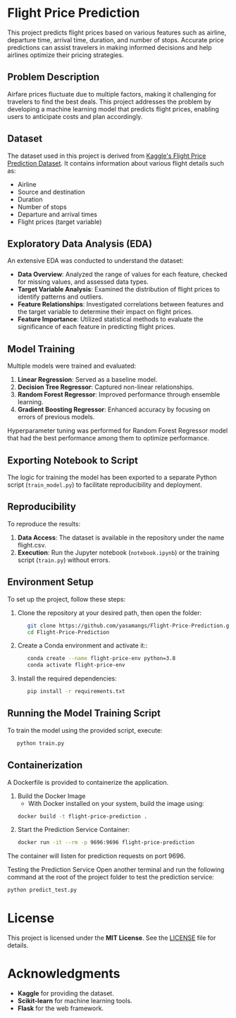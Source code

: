 # Flight Price Prediction

This project predicts flight prices based on various features such as airline, departure time, arrival time, duration, and number of stops. Accurate price predictions can assist travelers in making informed decisions and help airlines optimize their pricing strategies.

## Problem Description

Airfare prices fluctuate due to multiple factors, making it challenging for travelers to find the best deals. This project addresses the problem by developing a machine learning model that predicts flight prices, enabling users to anticipate costs and plan accordingly.

## Dataset

The dataset used in this project is derived from [Kaggle's Flight Price Prediction Dataset](https://www.kaggle.com/code/azizashfak/flight-price-prediction-accuracy-98-61). It contains information about various flight details such as:

- Airline
- Source and destination
- Duration
- Number of stops
- Departure and arrival times
- Flight prices (target variable)

## Exploratory Data Analysis (EDA)

An extensive EDA was conducted to understand the dataset:

- **Data Overview**: Analyzed the range of values for each feature, checked for missing values, and assessed data types.
- **Target Variable Analysis**: Examined the distribution of flight prices to identify patterns and outliers.
- **Feature Relationships**: Investigated correlations between features and the target variable to determine their impact on flight prices.
- **Feature Importance**: Utilized statistical methods to evaluate the significance of each feature in predicting flight prices.

## Model Training

Multiple models were trained and evaluated:

1. **Linear Regression**: Served as a baseline model.
2. **Decision Tree Regressor**: Captured non-linear relationships.
3. **Random Forest Regressor**: Improved performance through ensemble learning.
4. **Gradient Boosting Regressor**: Enhanced accuracy by focusing on errors of previous models.

Hyperparameter tuning was performed for Random Forest Regressor model that had the best performance among them to optimize performance.

## Exporting Notebook to Script

The logic for training the model has been exported to a separate Python script (`train_model.py`) to facilitate reproducibility and deployment.

## Reproducibility

To reproduce the results:

1. **Data Access**: The dataset is available in the repository under the name flight.csv.
2. **Execution**: Run the Jupyter notebook (`notebook.ipynb`) or the training script (`train.py`) without errors.

## Environment Setup

To set up the project, follow these steps:

1. Clone the repository at your desired path, then open the folder:
   ```bash
      git clone https://github.com/yasamangs/Flight-Price-Prediction.git
      cd Flight-Price-Prediction
   ```
2. Create a Conda environment and activate it::
   ```bash
      conda create --name flight-price-env python=3.8
      conda activate flight-price-env
   ```
3. Install the required dependencies:
   ```bash
      pip install -r requirements.txt
   ```

## Running the Model Training Script
To train the model using the provided script, execute:
   ```bash
      python train.py
   ```

## Containerization

A Dockerfile is provided to containerize the application.

1. Build the Docker Image
   - With Docker installed on your system, build the image using:
   ```bash
   docker build -t flight-price-prediction .
   ```
2. Start the Prediction Service Container: 
   ```bash
   docker run -it --rm -p 9696:9696 flight-price-prediction
   ```
The container will listen for prediction requests on port 9696.

Testing the Prediction Service
Open another terminal and run the following command at the root of the project folder to test the prediction service:
   ```bash
   python predict_test.py
   ```

# License
This project is licensed under the **MIT License**. See the [LICENSE](LICENSE) file for details.

# Acknowledgments
- **Kaggle** for providing the dataset.  
- **Scikit-learn** for machine learning tools.  
- **Flask** for the web framework.    
